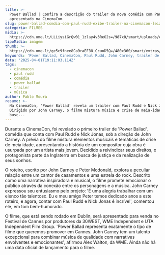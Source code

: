 ```yaml
---
title: >-
  Power Ballad | Confira a descrição do trailer da nova comédia com Paul Rudd
  apresentado na CinemaCon
slug: power-ballad-comdia-com-paul-rudd-exibe-trailer-na-cinemacon-leia-descrio
categoria: FILMES
midia: >-
  https://cdn.ome.lt/LLLiysiGrQw01_1zlay4v3ReO2s=/987x0/smart/uploads/conteudo/fotos/OMELETE_CAPA_-_2025-04-01T152450.534.png
tipoMidia: imagem
thumb: >-
  https://cdn.ome.lt/ge5c9fnee8Ca9raEFB8_CcuuD5Q=/480x360/smart/extras/conteudos/omelete_THUMB_-_2025-04-01T152438.288.png
keywords: 'Power Ballad, CinemaCon, Paul Rudd, John Carney, trailer de filme'
data: '2025-04-01T19:11:03.114Z'
tags:
  - cinemacon
  - paul rudd
  - comédia
  - power ballad
  - trailer
  - música
author: Pablo Moura
resumo: >-
  Na CinemaCon, 'Power Ballad' revela um trailer com Paul Rudd e Nick Jonas.
  Dirigido por John Carney, o filme mistura música e crise de meia-idade em uma
  busc...
---
```


Durante a CinemaCon, foi revelado o primeiro trailer de 'Power Ballad', comédia que conta com Paul Rudd e Nick Jonas, sob a direção de John Carney. A prévia do filme mistura elementos musicais e temáticas de crise de meia idade, apresentando a história de um compositor cuja obra é usurpada por um artista mais jovem. Decidido a reivindicar seus direitos, o protagonista parte da Inglaterra em busca de justiça e da realização de seus sonhos.

O roteiro, escrito por John Carney e Peter Mcdonald, explora a peculiar relação entre um cantor de casamentos e uma estrela do rock. Descrito como uma narrativa inspiradora e musical, o filme promete emocionar o público através da conexão entre os personagens e a música. John Carney expressou seu entusiasmo pelo projeto: 'É uma alegria trabalhar com um elenco tão talentoso. Eu e meu amigo Peter temos dedicado anos a este roteiro, e agora, contar com Paul Rudd e Nick Jonas é incrível', comentou ele, em tom bem-humorado.

O filme, que está sendo rodado em Dublin, será apresentado para venda no Festival de Cannes por produtores da 30WEST, WME Independent e UTA Independent Film Group. 'Power Ballad representa exatamente o tipo de filme que queremos promover em Cannes. John Carney tem um talento excepcional para combinar música de qualidade com narrativas envolventes e emocionantes', afirmou Alex Walton, da WME. Ainda não há uma data oficial de lançamento para o filme.
